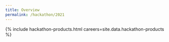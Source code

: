 ```yaml
---
title: Overview
permalink: /hackathon/2021
---
```



{% include hackathon-products.html careers=site.data.hackathon-products %}